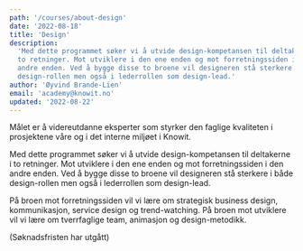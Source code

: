 ```yaml
---
path: '/courses/about-design'
date: '2022-08-18'
title: 'Design'
description:
  'Med dette programmet søker vi å utvide design-kompetansen til deltakerne i
  to retninger. Mot utviklere i den ene enden og mot forretningssiden i den
  andre enden. Ved å bygge disse to broene vil designeren stå sterkere i både
  design-rollen men også i lederrollen som design-lead.'
author: 'Øyvind Brande-Lien'
email: 'academy@knowit.no'
updated: '2022-08-22'
---
```


Målet er å videreutdanne eksperter som styrker den faglige kvaliteten i
prosjektene våre og i det interne miljøet i Knowit.

Med dette programmet søker vi å utvide design-kompetansen til deltakerne i to
retninger. Mot utviklere i den ene enden og mot forretningssiden i den andre
enden. Ved å bygge disse to broene vil designeren stå sterkere i både
design-rollen men også i lederrollen som design-lead.

På broen mot forretningssiden vil vi lære om strategisk business design,
kommunikasjon, service design og trend-watching. På broen mot utviklere vil vi
lære om tverrfaglige team, animasjon og design-metodikk.

(Søknadsfristen har utgått)
